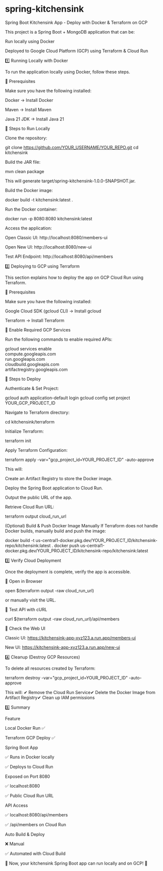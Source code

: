 # spring-kitchensink


Spring Boot Kitchensink App - Deploy with Docker & Terraform on GCP

This project is a Spring Boot + MongoDB application that can be:

Run locally using Docker

Deployed to Google Cloud Platform (GCP) using Terraform & Cloud Run

1️⃣ Running Locally with Docker

To run the application locally using Docker, follow these steps.

🔹 Prerequisites

Make sure you have the following installed:

Docker → Install Docker

Maven → Install Maven

Java 21 JDK → Install Java 21

🔹 Steps to Run Locally

Clone the repository:

git clone https://github.com/YOUR_USERNAME/YOUR_REPO.git
cd kitchensink

Build the JAR file:

mvn clean package

This will generate target/spring-kitchensink-1.0.0-SNAPSHOT.jar.

Build the Docker image:

docker build -t kitchensink:latest .

Run the Docker container:

docker run -p 8080:8080 kitchensink:latest

Access the application:

Open Classic UI: http://localhost:8080/members-ui

Open New UI: http://localhost:8080/new-ui

Test API Endpoint: http://localhost:8080/api/members

2️⃣ Deploying to GCP using Terraform

This section explains how to deploy the app on GCP Cloud Run using Terraform.

🔹 Prerequisites

Make sure you have the following installed:

Google Cloud SDK (gcloud CLI) → Install gcloud

Terraform → Install Terraform

🔹 Enable Required GCP Services

Run the following commands to enable required APIs:

gcloud services enable \
    compute.googleapis.com \
    run.googleapis.com \
    cloudbuild.googleapis.com \
    artifactregistry.googleapis.com

🔹 Steps to Deploy

Authenticate & Set Project:

gcloud auth application-default login
gcloud config set project YOUR_GCP_PROJECT_ID

Navigate to Terraform directory:

cd kitchensink/terraform

Initialize Terraform:

terraform init

Apply Terraform Configuration:

terraform apply -var="gcp_project_id=YOUR_PROJECT_ID" -auto-approve

This will:

Create an Artifact Registry to store the Docker image.

Deploy the Spring Boot application to Cloud Run.

Output the public URL of the app.

Retrieve Cloud Run URL:

terraform output cloud_run_url

(Optional) Build & Push Docker Image Manually
If Terraform does not handle Docker builds, manually build and push the image:

docker build -t us-central1-docker.pkg.dev/YOUR_PROJECT_ID/kitchensink-repo/kitchensink:latest .
docker push us-central1-docker.pkg.dev/YOUR_PROJECT_ID/kitchensink-repo/kitchensink:latest

3️⃣ Verify Cloud Deployment

Once the deployment is complete, verify the app is accessible.

🔹 Open in Browser

open $(terraform output -raw cloud_run_url)

or manually visit the URL.

🔹 Test API with cURL

curl $(terraform output -raw cloud_run_url)/api/members

🔹 Check the Web UI

Classic UI: https://kitchensink-app-xyz123.a.run.app/members-ui

New UI: https://kitchensink-app-xyz123.a.run.app/new-ui

4️⃣ Cleanup (Destroy GCP Resources)

To delete all resources created by Terraform:

terraform destroy -var="gcp_project_id=YOUR_PROJECT_ID" -auto-approve

This will:
✔ Remove the Cloud Run Service✔ Delete the Docker Image from Artifact Registry✔ Clean up IAM permissions

5️⃣ Summary

Feature

Local Docker Run ✅

Terraform GCP Deploy ✅

Spring Boot App

✅ Runs in Docker locally

✅ Deploys to Cloud Run

Exposed on Port 8080

✅ localhost:8080

✅ Public Cloud Run URL

API Access

✅ localhost:8080/api/members

✅ /api/members on Cloud Run

Auto Build & Deploy

❌ Manual

✅ Automated with Cloud Build

🚀 Now, your kitchensink Spring Boot app can run locally and on GCP! 🚀